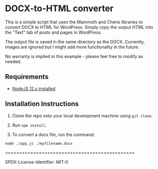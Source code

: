 # DOCX-to-HTML converter

This is a simple script that uses the Mammoth and Cherio libraries to convert DOCX to HTML for WordPress. Simply copy the output HTML into the "Text" tab of posts and pages in WordPress. 

The output file is saved in the same directory as the DOCX. Currently, images are ignored but I might add more functionality in the future.

No warranty is implied in this example - please feel free to modify as needed.

## Requirements

* [NodeJS 12.x installed](https://nodejs.org/en/download/)

## Installation Instructions

1. Clone the repo onto your local development machine using `git clone`.

1. Run `npm install`.

1. To convert a docx file, run the command:

`node ./app.js ./myfilename.docx`

==============================================

SPDX-License-Identifier: MIT-0
